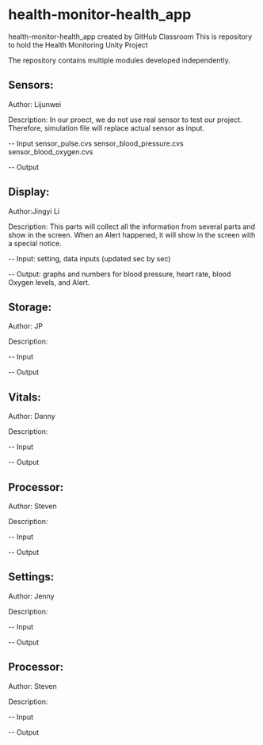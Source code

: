 # health-monitor-health_app
health-monitor-health_app created by GitHub Classroom
This is repository to hold the Health Monitoring Unity Project

The repository contains multiple modules developed independently. 


## Sensors:
Author: Lijunwei

Description: 
  In our proect, we do not use real sensor to test our project. Therefore, simulation file will replace actual sensor as input. 

-- Input
    sensor_pulse.cvs
    sensor_blood_pressure.cvs
    sensor_blood_oxygen.cvs

-- Output
    
## Display:

Author:Jingyi Li

Description: This parts will collect all the information from several parts and show in the screen. When an Alert happened, it will show in the screen with a special notice.

-- Input: setting, data inputs (updated sec by sec)

-- Output: graphs and numbers for blood pressure, heart rate, blood Oxygen levels, and Alert.

## Storage:

Author: JP

Description: 

-- Input

-- Output

## Vitals:

Author: Danny

Description: 

-- Input

-- Output

## Processor:

Author: Steven

Description: 

-- Input

-- Output

## Settings:

Author: Jenny

Description: 

-- Input

-- Output

## Processor:

Author: Steven

Description: 

-- Input

-- Output
